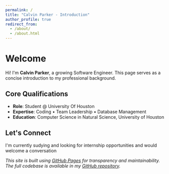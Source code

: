 ```yaml
---
permalink: /
title: "Calvin Parker - Introduction"
author_profile: true
redirect_from: 
  - /about/
  - /about.html
---
```


# Welcome

Hi! I'm **Calvin Parker**, a growing Software Engineer. This page serves as a concise introduction to my professional background.

## Core Qualifications

- **Role**: Student @ University Of Houston  
- **Expertise**: Coding • Team Leadership • Database Management 
- **Education**: Computer Science in Natural Science, University of Houston    

## Let's Connect

I'm currently sudying and looking for internship opportunities and would welcome a conversation  
   

*This site is built using [GitHub Pages](https://pages.github.com/) for transparency and maintainability. The full codebase is available in my [GitHub repository](https://github.com/yourusername).*